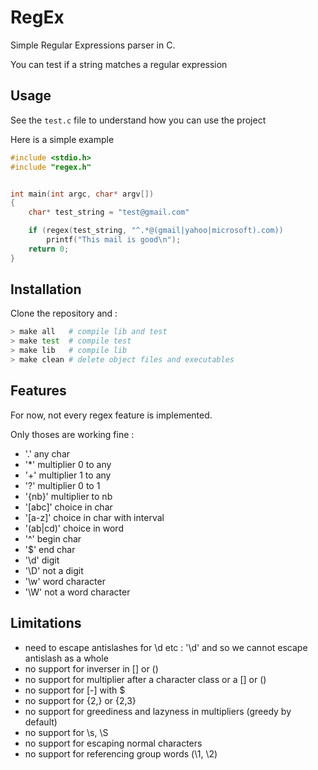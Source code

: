 # RegEx

Simple Regular Expressions parser in C.

You can test if a string matches a regular expression

## Usage

See the `test.c` file to understand how you can use the project

Here is a simple example

```c
#include <stdio.h>
#include "regex.h"


int main(int argc, char* argv[])
{
    char* test_string = "test@gmail.com"

    if (regex(test_string, "^.*@(gmail|yahoo|microsoft).com))
        printf("This mail is good\n");
    return 0;
}
```
## Installation

Clone the repository and :
```sh
> make all   # compile lib and test
> make test  # compile test
> make lib   # compile lib
> make clean # delete object files and executables
```

## Features

For now, not every regex feature is implemented.

Only thoses are working fine :
- '.' any char
- '*' multiplier 0 to any
- '+' multiplier 1 to any
- '?' multiplier 0 to 1
- '{nb}' multiplier to nb
- '[abc]' choice in char
- '[a-z]' choice in char with interval
- '(ab|cd)' choice in word
- '^' begin char
- '$' end char
- '\d' digit
- '\D' not a digit
- '\w' word character
- '\W' not a word character

## Limitations

- need to escape antislashes for \d etc : '\\d' and so we cannot escape antislash as a whole
- no support for inverser in [] or ()
- no support for multiplier after a character class or a [] or ()
- no support for [-] with $
- no support for {2,} or {2,3}
- no support for greediness and lazyness in multipliers (greedy by default)
- no support for \s, \S
- no support for escaping normal characters
- no support for referencing group words (\1, \2)

